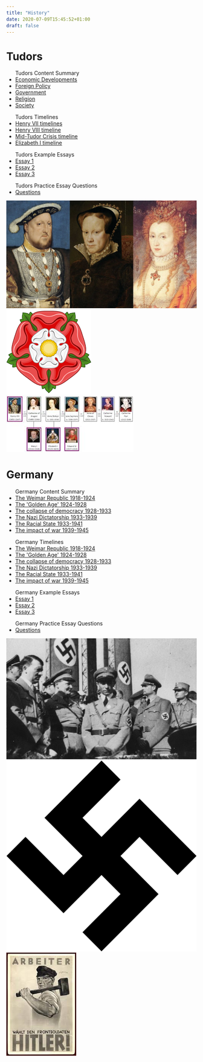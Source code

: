 ```yaml
---
title: "History"
date: 2020-07-09T15:45:52+01:00
draft: false
---
```

# Tudors

<ul>Tudors Content Summary
<li><a href="ECONOMIC DEVELOPMENTS.docx">Economic Developments</a></li>
<li><a href="FOREIGN POLICY.docx">Foreign Policy</a></li>
<li><a href="GOVERNMENT.docx">Government</a></li>
<li><a href="RELIGION.docx">Religion</a></li>
<li><a href="SOCIETY.docx">Society</a></li>
</ul>

<ul>Tudors Timelines
<li><a href="TIMELINE 1.docx">Henry VII timelines</a></li>
<li><a href="TIMELINE 2.docx">Henry VIII timeline</a></li>
<li><a href="Mid-Tudor Crisis Timeline.docx">Mid-Tudor Crisis timeline</a></li>
<li><a href="TIMELINE 3.docx">Elizabeth I timeline</a></li>
</ul>

<ul>Tudors Example Essays
<li><a href="Elizabeth religion essay.docx">Essay 1</a></li>
<li><a href="Foreign policy essay .docx">Essay 2</a></li>
<li><a href="CHAPTER 7 ESSAY.docx">Essay 3</a></li>
</ul>

<ul>Tudors Practice Essay Questions
<li><a href="TUDORS QUESTION BANK.docx">Questions</a></li>
</ul>

<div class="mw-10 w-10 dib"><img src="Tudors pic 1.jpg"></div>
<div class="mw-10 w-10 dib"><img src="Tudors pic 2.png"></div>
<div class="mw-10 w-10 dib"><img src="Tudors pic 3.jpg"></div>

# Germany 

<ul>Germany Content Summary
<li><a href="SECTION 1 OUTLINE.docx">The Weimar Republic 1918-1924</a></li>
<li><a href="SECTION 2 OUTLINE.docx">The 'Golden Age' 1924-1928</a></li>
<li><a href="SECTION 3 OUTLINE.docx">The collapse of democracy 1928-1933</a></li>
<li><a href="SECTION 4 OUTLINE.docx">The Nazi Dictatorship 1933-1939</a></li>
<li><a href="SECTION 5 OUTLINE.docx">The Racial State 1933-1941</a></li>
<li><a href="SECTION 6 OUTLINE.docx">The impact of war 1939-1945</a></li>
</ul>

<ul>Germany Timelines
<li><a href="Section 1 - A3.docx">The Weimar Republic 1918-1924</a></li>
<li><a href="Section 2 - A3.docx">The 'Golden Age' 1924-1928</a></li>
<li><a href="Section 3 - A3.docx">The collapse of democracy 1928-1933</a></li>
<li><a href="Section 4 - A3.docx">The Nazi Dictatorship 1933-1939</a></li>
<li><a href="Section 5 timeline.docx">The Racial State 1933-1941</a></li>
<li><a href="Section 6 - A3.docx">The impact of war 1939-1945</a></li>
</ul>

<ul>Germany Example Essays
<li><a href="Nazi social policies essay PRINT.docx">Essay 1</a></li>
<li><a href="NAzi consolidation of power essay.docx">Essay 2</a></li>
<li><a href="CHAPTER 9 ESSAY.docx">Essay 3</a></li>
</ul>

<ul>Germany Practice Essay Questions
<li><a href="GERMANY QUESTION BANK.docx">Questions</a></li>
</ul>

<div class="mw-10 w-10 dib"><img src="Germany pic 1.jpg"></div>
<div class="mw-10 w-10 dib"><img src="Nazi pic 2.svg"></div>
<div class="mw-10 w-10 dib"><img src="Germany pic 3.jpg"></div>


